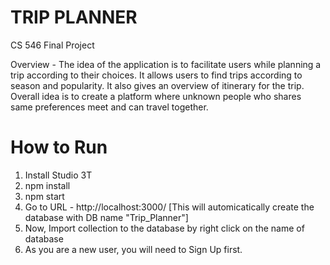 # TRIP PLANNER 
CS 546 Final Project

Overview - 
The idea of the application is to facilitate users while planning a trip according to their choices. It allows users to find trips according to season and popularity. It also gives an overview of itinerary for the trip. Overall idea is to create a platform where unknown people who shares same preferences meet and can travel together.

# How to Run

1. Install Studio 3T
2. npm install
3. npm start
4. Go to URL - http://localhost:3000/          [This will automicatically create the database with DB name "Trip_Planner"]
5. Now, Import collection to the database by right click on the name of database
6. As you are a new user, you will need to Sign Up first.
